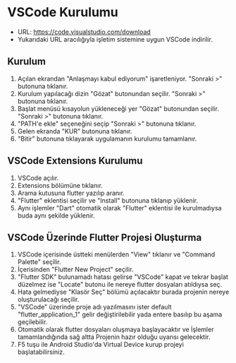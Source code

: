 # VSCode Kurulumu

- URL: https://code.visualstudio.com/download
- Yukarıdaki URL aracılığıyla işletim sistemine uygun VSCode indirilir.

## Kurulum

1. Açılan ekrandan "Anlaşmayı kabul ediyorum" işaretleniyor. "Sonraki >" butonuna tıklanır.
2. Kurulum yapılacağı dizin "Gözat" butonundan seçilir. "Sonraki >" butonuna tıklanır.
3. Başlat menüsü kısayolun yükleneceği yer "Gözat" butonundan seçilir. "Sonraki >" butonuna tıklanır.
4. "PATH'e ekle" seçeneğini seçip "Sonraki >" butonuna tıklanır.
5. Gelen ekranda "KUR" butonuna tıklanır.
6. "Bitir" butonuna tıklayarak uygulamanın kurulumu tamamlanır.

## VSCode Extensions Kurulumu

1. VSCode açılır.
2. Extensions bölümüne tıklanır.
3. Arama kutusuna flutter yazılıp aranır.
4. "Flutter" eklentisi seçilir ve "Install" butonuna tıklanıp yüklenir.
5. Aynı işlemler "Dart" otomatik olarak "Flutter" eklentisi ile kurulmadıysa buda aynı şekilde yüklenir.

## VSCode Üzerinde Flutter Projesi Oluşturma

1. VSCode içerisinde üstteki menülerden "View" tıklanır ve "Command Palette" seçilir.
2. İçerisinden "Flutter New Project" seçilir.
3. "Flutter SDK" bulunamadı hatası gelirse "VSCode" kapat ve tekrar başlat düzelmez ise "Locate" butonu ile nereye flutter dosyaları atıldıysa seç.
4. Hata gelmediyse "Klasör Seç" bölümü açılacaktır burada projenin nereye oluşturulacağı seçilir.
5. "VSCode" üzerinde proje adı yazılmasını ister default "flutter_application_1" gelir değiştirilebilir yada entere basılıp bu aşama geçilebilir.
6. Otomatik olarak flutter dosyaları oluşmaya başlayacaktır ve İşlemler tamamlandığında sağ altta Projenin hazır olduğu uyarısı gelecektir.
7. F5 tuşu ile Android Studio'da Virtual Device kurup projeyi başlatabilirsiniz.